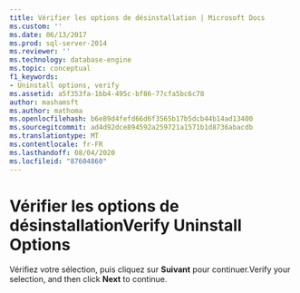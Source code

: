 ```yaml
---
title: Vérifier les options de désinstallation | Microsoft Docs
ms.custom: ''
ms.date: 06/13/2017
ms.prod: sql-server-2014
ms.reviewer: ''
ms.technology: database-engine
ms.topic: conceptual
f1_keywords:
- Uninstall options, verify
ms.assetid: a5f353fa-1bb4-495c-bf86-77cfa5bc6c78
author: mashamsft
ms.author: mathoma
ms.openlocfilehash: b6e89d4fefd66d6f3565b17b5dcb44b14ad13400
ms.sourcegitcommit: ad4d92dce894592a259721a1571b1d8736abacdb
ms.translationtype: MT
ms.contentlocale: fr-FR
ms.lasthandoff: 08/04/2020
ms.locfileid: "87604860"
---
```

# <a name="verify-uninstall-options"></a><span data-ttu-id="bc257-102">Vérifier les options de désinstallation</span><span class="sxs-lookup"><span data-stu-id="bc257-102">Verify Uninstall Options</span></span>
  <span data-ttu-id="bc257-103">Vérifiez votre sélection, puis cliquez sur **Suivant** pour continuer.</span><span class="sxs-lookup"><span data-stu-id="bc257-103">Verify your selection, and then click **Next** to continue.</span></span>  
  
  
